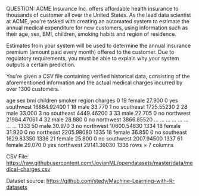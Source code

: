 QUESTION: ACME Insurance Inc. offers affordable health insurance to thousands of customer all over the United States. As the lead data scientist at ACME, you're tasked with creating an automated system to estimate the annual medical expenditure for new customers, using information such as their age, sex, BMI, children, smoking habits and region of residence.

Estimates from your system will be used to determine the annual insurance premium (amount paid every month) offered to the customer. Due to regulatory requirements, you must be able to explain why your system outputs a certain prediction.

You're given a CSV file containing verified historical data, consisting of the aforementioned information and the actual medical charges incurred by over 1300 customers.

age	sex	bmi	children	smoker	region	charges
0	19	female	27.900	0	yes	southwest	16884.92400
1	18	male	33.770	1	no	southeast	1725.55230
2	28	male	33.000	3	no	southeast	4449.46200
3	33	male	22.705	0	no	northwest	21984.47061
4	32	male	28.880	0	no	northwest	3866.85520
...	...	...	...	...	...	...	...
1333	50	male	30.970	3	no	northwest	10600.54830
1334	18	female	31.920	0	no	northeast	2205.98080
1335	18	female	36.850	0	no	southeast	1629.83350
1336	21	female	25.800	0	no	southwest	2007.94500
1337	61	female	29.070	0	yes	northwest	29141.36030
1338 rows × 7 columns

CSV File: https://raw.githubusercontent.com/JovianML/opendatasets/master/data/medical-charges.csv

Dataset source: https://github.com/stedy/Machine-Learning-with-R-datasets

